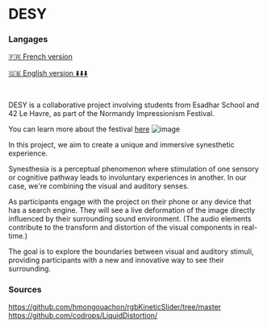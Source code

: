 # DESY

### Langages
[🇫🇷 French version](https://github.com/KoganeShiro/DESY/blob/main/README%20(fr).md)

[🇬🇧 English version ⬇️⬇️⬇️]([https://github.com/KoganeShiro/DESY/blob/main/README%20(fr).md](https://github.com/KoganeShiro/DESY/blob/main/README.md))

#

DESY is a collaborative project involving students from Esadhar School and 42 Le Havre, as part of the Normandy Impressionism Festival.

You can learn more about the festival [here](https://www.normandie-impressionniste.fr/en)
![image](https://github.com/KoganeShiro/desy/assets/126095786/c3f5f0df-1095-4d5a-93fe-ec71be1ea26e)

In this project, we aim to create a unique and immersive synesthetic experience.

Synesthesia is a perceptual phenomenon where stimulation of one sensory or cognitive pathway leads to involuntary experiences in another. In our case, we're combining the visual and auditory senses.

As participants engage with the project on their phone or any device that has a search engine.
They will see a live deformation of the image directly influenced by their surrounding sound environment. (The audio elements contribute to the transform and distortion of the visual components in real-time.)

The goal is to explore the boundaries between visual and auditory stimuli, providing participants with a new and innovative way to see their surrounding.


### Sources
https://github.com/hmongouachon/rgbKineticSlider/tree/master
https://github.com/codrops/LiquidDistortion/
